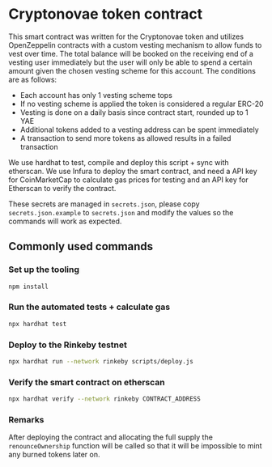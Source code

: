 # Cryptonovae token contract

This smart contract was written for the Cryptonovae token and 
utilizes OpenZeppelin contracts with a custom vesting mechanism
to allow funds to vest over time. The total balance will be booked
on the receiving end of a vesting user immediately but the user
will only be able to spend a certain amount given the chosen
vesting scheme for this account. The conditions are as follows:

 - Each account has only 1 vesting scheme tops
 - If no vesting scheme is applied the token is considered a regular ERC-20
 - Vesting is done on a daily basis since contract start, rounded up to 1 YAE
 - Additional tokens added to a vesting address can be spent immediately
 - A transaction to send more tokens as allowed results in a failed transaction

We use hardhat to test, compile and deploy this script + sync with etherscan.
We use Infura to deploy the smart contract, and need a API key for 
CoinMarketCap to calculate gas prices for testing and an API key for Etherscan
to verify the contract.

These secrets are managed in `secrets.json`, please copy `secrets.json.example`
to `secrets.json` and modify the values so the commands will work as expected.

## Commonly used commands

### Set up the tooling
```bash
npm install
```

### Run the automated tests + calculate gas
```bash
npx hardhat test
```

### Deploy to the Rinkeby testnet
```bash
npx hardhat run --network rinkeby scripts/deploy.js 
```

### Verify the smart contract on etherscan
```bash
npx hardhat verify --network rinkeby CONTRACT_ADDRESS
```

### Remarks

After deploying the contract and allocating the full supply the 
`renounceOwnership` function will be called so that it will be 
impossible to mint any burned tokens later on.
